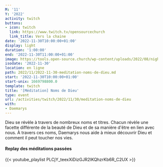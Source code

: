```yaml
---
M: '11'
Y: '2022'
activity: twitch
buttons:
- icon: twitch
  link: https://www.twitch.tv/opensourcechurch
  link_title: Vers la chaine
date: '2022-11-30T10:00:00+01:00'
display: light
duration: '1:00:00'
end: '2022-11-30T11:00:00+01:00'
image: https://tools.open-source.church/wp-content/uploads/2022/08/night-sky-osc-noms-de-dieu.jpg
isodate: '2022-11-30'
location: en ligne
path: 2022/11/2022-11-30-meditation-noms-de-dieu.md
start: '2022-11-30T10:00:00+01:00'
start-unix: 1669798800.0
template: twitch
title: '[Méditation] Noms de Dieu'
type: event
url: /activities/twitch/2022/11/30/meditation-noms-de-dieu
with:
- Daemarys
---
```

Dieu se révèle à travers de nombreux noms et titres. Chacun révèle une facette différente de la beauté de Dieu et de sa manière d'être en lien avec nous. À travers ces noms, Daemarys nous aide à mieux découvrir Dieu et comment il peut toucher nos vies.


#### Replay des méditations passées

{{< youtube_playlist PLCjY_teexXiDizGJR2lKQhzrKb6R_C2UX >}}